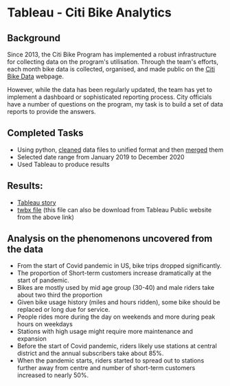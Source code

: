 # Tableau - Citi Bike Analytics

## Background

Since 2013, the Citi Bike Program has implemented a robust infrastructure for collecting data on the program's utilisation. Through the team's efforts, each month bike data is collected, organised, and made public on the [Citi Bike Data](https://www.citibikenyc.com/system-data) webpage.

However, while the data has been regularly updated, the team has yet to implement a dashboard or sophisticated reporting process. City officials have a number of questions on the program, my task is to build a set of data reports to provide the answers.

## Completed Tasks 

* Using python, [cleaned](Clean_csvfiles.ipynb) data files to unified format and then [merged](Concat_csv_files.ipynb) them 
* Selected date range from January 2019 to December 2020
* Used Tableau to produce results

## Results:

* [Tableau story](https://public.tableau.com/app/profile/hung.quoc.nguyen/viz/CityBike_16489037050090/Story?publish=yes)
* [twbx file](CityBike.twbx) (this file can also be download from Tableau Public website from the above link)

## Analysis on the phenomenons uncovered from the data

* From the start of Covid pandemic in US, bike trips dropped significantly. 
* The proportion of Short-term customers increase dramatically at the start of pandemic.
* Bikes are mostly used by mid age group (30-40) and male riders take about two third the proportion
* Given bike usage history (miles and hours ridden), some bike should be replaced or long due for service.
* People rides more during the day on weekends and more during peak hours on weekdays
* Stations with high usage might require more maintenance and expansion
* Before the start of Covid pandemic, riders likely use stations at central district and the annual subscribers take about 85%. 
* When the pandemic starts, riders started to spread out to stations further away from centre and number of short-term customers increased to nearly 50%.
